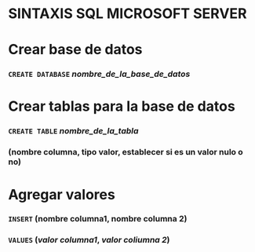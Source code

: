 # SINTAXIS SQL MICROSOFT SERVER

# **Crear base de datos** 

### `CREATE DATABASE` *nombre_de_la_base_de_datos*

# **Crear tablas para la base de datos**

### `CREATE TABLE` *nombre_de_la_tabla*
### (nombre columna, tipo valor, establecer si es un valor nulo o no)

# **Agregar valores**

### `INSERT` (nombre columna1, nombre columna 2)
### `VALUES` (*valor columna1*, *valor coliumna 2*)





